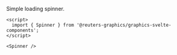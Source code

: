 Simple loading spinner.

```svelte
<script>
  import { Spinner } from '@reuters-graphics/graphics-svelte-components';
</script>

<Spinner />
```
